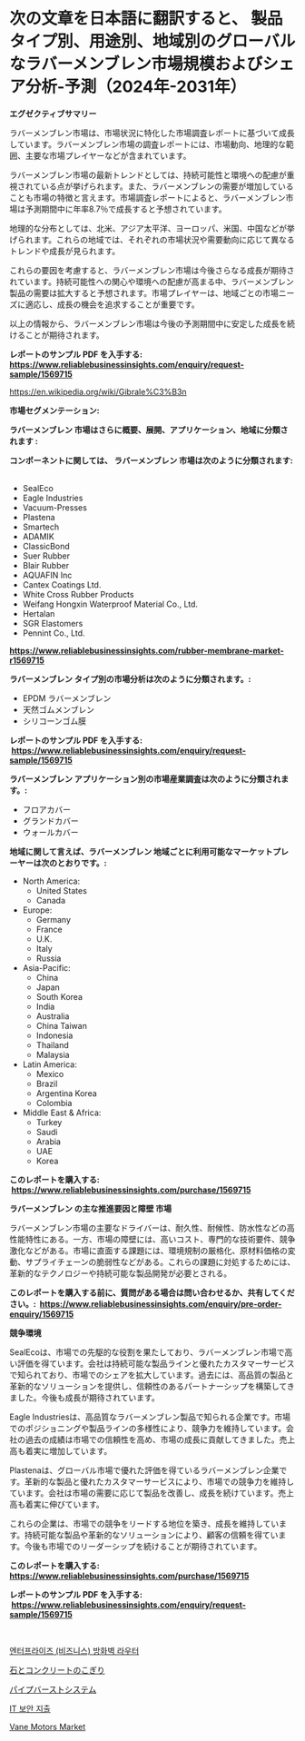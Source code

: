 <p><h1>次の文章を日本語に翻訳すると、
製品タイプ別、用途別、地域別のグローバルなラバーメンブレン市場規模およびシェア分析-予測（2024年-2031年）</h1></p><p><strong>エグゼクティブサマリー</strong></p>
<p><p>ラバーメンブレン市場は、市場状況に特化した市場調査レポートに基づいて成長しています。ラバーメンブレン市場の調査レポートには、市場動向、地理的な範囲、主要な市場プレイヤーなどが含まれています。</p><p>ラバーメンブレン市場の最新トレンドとしては、持続可能性と環境への配慮が重視されている点が挙げられます。また、ラバーメンブレンの需要が増加していることも市場の特徴と言えます。市場調査レポートによると、ラバーメンブレン市場は予測期間中に年率8.7％で成長すると予想されています。</p><p>地理的な分布としては、北米、アジア太平洋、ヨーロッパ、米国、中国などが挙げられます。これらの地域では、それぞれの市場状況や需要動向に応じて異なるトレンドや成長が見られます。</p><p>これらの要因を考慮すると、ラバーメンブレン市場は今後さらなる成長が期待されています。持続可能性への関心や環境への配慮が高まる中、ラバーメンブレン製品の需要は拡大すると予想されます。市場プレイヤーは、地域ごとの市場ニーズに適応し、成長の機会を追求することが重要です。</p><p>以上の情報から、ラバーメンブレン市場は今後の予測期間中に安定した成長を続けることが期待されます。</p></p>
<p><strong>レポートのサンプル PDF を入手する: <a href="https://www.reliablebusinessinsights.com/enquiry/request-sample/1569715">https://www.reliablebusinessinsights.com/enquiry/request-sample/1569715</a></strong></p>
<p><a href="https://en.wikipedia.org/wiki/Gibrale%C3%B3n">https://en.wikipedia.org/wiki/Gibrale%C3%B3n</a></p>
<p><strong>市場セグメンテーション:</strong></p>
<p><strong> ラバーメンブレン 市場はさらに概要、展開、アプリケーション、地域に分類されます :</strong></p>
<p><strong>コンポーネントに関しては、 ラバーメンブレン 市場は次のように分類されます: &nbsp;</strong></p>
<p><ul><li>SealEco</li><li>Eagle Industries</li><li>Vacuum-Presses</li><li>Plastena</li><li>Smartech</li><li>ADAMIK</li><li>ClassicBond</li><li>Suer Rubber</li><li>Blair Rubber</li><li>AQUAFIN Inc</li><li>Cantex Coatings Ltd.</li><li>White Cross Rubber Products</li><li>Weifang Hongxin Waterproof Material Co., Ltd.</li><li>Hertalan</li><li>SGR Elastomers</li><li>Pennint Co., Ltd.</li></ul></p>
<p><strong><a href="https://www.reliablebusinessinsights.com/rubber-membrane-market-r1569715">https://www.reliablebusinessinsights.com/rubber-membrane-market-r1569715</a></strong></p>
<p><strong> ラバーメンブレン タイプ別の市場分析は次のように分類されます。:</strong></p>
<p><ul><li>EPDM ラバーメンブレン</li><li>天然ゴムメンブレン</li><li>シリコーンゴム膜</li></ul></p>
<p><strong>レポートのサンプル PDF を入手する: &nbsp;<a href="https://www.reliablebusinessinsights.com/enquiry/request-sample/1569715">https://www.reliablebusinessinsights.com/enquiry/request-sample/1569715</a></strong></p>
<p><strong> ラバーメンブレン アプリケーション別の市場産業調査は次のように分類されます。:</strong></p>
<p><ul><li>フロアカバー</li><li>グランドカバー</li><li>ウォールカバー</li></ul></p>
<p><strong>地域に関して言えば、ラバーメンブレン 地域ごとに利用可能なマーケットプレーヤーは次のとおりです。:</strong></p>
<p><ul>
    <li>
        North America:
        <ul>
            <li>United States</li>
            <li>Canada</li>
        </ul>
    </li>
    <li>
        Europe:
        <ul>
            <li>Germany</li>
            <li>France</li>
            <li>U.K.</li>
            <li>Italy</li>
            <li>Russia</li>
        </ul>
    </li>
    <li>
        Asia-Pacific:
        <ul>
            <li>China</li>
            <li>Japan</li>
            <li>South Korea</li>
            <li>India</li>
            <li>Australia</li>
            <li>China Taiwan</li>
            <li>Indonesia</li>
            <li>Thailand</li>
            <li>Malaysia</li>
        </ul>
    </li>
    <li>
        Latin America:
        <ul>
            <li>Mexico</li>
            <li>Brazil</li>
            <li>Argentina Korea</li>
            <li>Colombia</li>
        </ul>
    </li>
    <li>
        Middle East & Africa:
        <ul>
            <li>Turkey</li>
            <li>Saudi</li>
            <li>Arabia</li>
            <li>UAE</li>
            <li>Korea</li>
        </ul>
    </li>
    </ul></p>
<p><strong>このレポートを購入する: &nbsp;<a href="https://www.reliablebusinessinsights.com/purchase/1569715">https://www.reliablebusinessinsights.com/purchase/1569715</a></strong></p>
<p><strong>ラバーメンブレン の主な推進要因と障壁 市場</strong></p>
<p><p>ラバーメンブレン市場の主要なドライバーは、耐久性、耐候性、防水性などの高性能特性にある。一方、市場の障壁には、高いコスト、専門的な技術要件、競争激化などがある。市場に直面する課題には、環境規制の厳格化、原材料価格の変動、サプライチェーンの脆弱性などがある。これらの課題に対処するためには、革新的なテクノロジーや持続可能な製品開発が必要とされる。</p></p>
<p><strong>このレポートを購入する前に、質問がある場合は問い合わせるか、共有してください。:&nbsp; <a href="https://www.reliablebusinessinsights.com/enquiry/pre-order-enquiry/1569715">https://www.reliablebusinessinsights.com/enquiry/pre-order-enquiry/1569715</a></strong></p>
<p><strong>競争環境</strong></p>
<p><p>SealEcoは、市場での先駆的な役割を果たしており、ラバーメンブレン市場で高い評価を得ています。会社は持続可能な製品ラインと優れたカスタマーサービスで知られており、市場でのシェアを拡大しています。過去には、高品質の製品と革新的なソリューションを提供し、信頼性のあるパートナーシップを構築してきました。今後も成長が期待されています。</p><p>Eagle Industriesは、高品質なラバーメンブレン製品で知られる企業です。市場でのポジショニングや製品ラインの多様性により、競争力を維持しています。会社の過去の成績は市場での信頼性を高め、市場の成長に貢献してきました。売上高も着実に増加しています。</p><p>Plastenaは、グローバル市場で優れた評価を得ているラバーメンブレン企業です。革新的な製品と優れたカスタマーサービスにより、市場での競争力を維持しています。会社は市場の需要に応じて製品を改善し、成長を続けています。売上高も着実に伸びています。</p><p>これらの企業は、市場での競争をリードする地位を築き、成長を維持しています。持続可能な製品や革新的なソリューションにより、顧客の信頼を得ています。今後も市場でのリーダーシップを続けることが期待されています。</p></p>
<p><strong>このレポートを購入する: &nbsp; <a href="https://www.reliablebusinessinsights.com/purchase/1569715">https://www.reliablebusinessinsights.com/purchase/1569715</a></strong></p>
<p><strong>レポートのサンプル PDF を入手する: &nbsp;<a href="https://www.reliablebusinessinsights.com/enquiry/request-sample/1569715">https://www.reliablebusinessinsights.com/enquiry/request-sample/1569715</a></strong><strong></strong></p>
<p>&nbsp;</p>
<p><p><a href="https://github.com/berlianaparadilla48/Market-Research-Report-List-1/blob/main/9727356168057.md">엔터프라이즈 (비즈니스) 방화벽 라우터</a></p><p><a href="https://github.com/mohamedbakry57/Market-Research-Report-List-4/blob/main/7791277156809.md">石とコンクリートのこぎり</a></p><p><a href="https://github.com/zjkmgcs938405/Market-Research-Report-List-2/blob/main/1216931156810.md">パイプバーストシステム</a></p><p><a href="https://github.com/mdmazharulnwr786/Market-Research-Report-List-1/blob/main/5164694168058.md">IT 보안 지출</a></p><p><a href="https://github.com/sleepman642/Market-Research-Report-List-1/blob/main/vane-motors-market.md">Vane Motors Market</a></p></p>